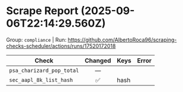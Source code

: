 # Scrape Report (2025-09-06T22:14:29.560Z)

Group: `compliance`  |  Run: https://github.com/AlbertoRoca96/scraping-checks-scheduler/actions/runs/17520172018

| Check | Changed | Keys | Error |
|---|:---:|:--|:--|
| `psa_charizard_pop_total` | — |  |  |
| `sec_aapl_8k_list_hash` | ✅ | hash |  |
